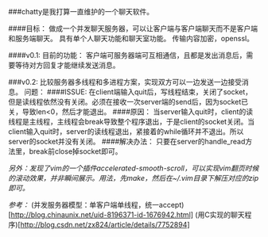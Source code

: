 ###chatty是我打算一直维护的一个聊天软件。

####目标：
做成一个并发聊天服务器，可以让客户端与客户端聊天而不是客户端和服务端聊天。
具有单个人聊天功能和聊天室功能。
传输内容加密，openssl。

####v0.1:
目前的功能：
客户端可服务器端可互相通信，且都是发出消息后，需要等待对方回复才能继续发送消息。

###v0.2:
比较服务器多线程和多进程方案，实现双方可以一边发送一边接受消息。
问题：
####ISSUE:
在client端输入quit后，写线程结束，关闭了socket，但是读线程依然没有关闭。必须在接收一次server端的send后，因为socket已关，导致len<0，然后才能退出。
####原因：
当server输入quit时，client的读线程是主线程，主线程会break导致整个程序退出，于是client的socket关闭。当client输入quit时，server的读线程退出，紧接着的while循环并不退出。所以server的socket并没有关闭。
####解决办法：
只要在server的handle_read方法里，break前close掉socket即可。

*另外：发现了vim的一个插件accelerated-smooth-scroll，可以实现vim翻页时候的滚动效果，并非瞬间展示。用法，先make，然后在~/.vim目录下解压对应的zip即可。*


*参考：*
(并发服务器模型：单客户端单线程，统一accept)[http://blog.chinaunix.net/uid-8196371-id-1676942.html]
(用C实现的聊天程序)[http://blog.csdn.net/zx824/article/details/7752894]
